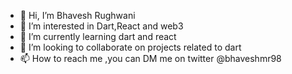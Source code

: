 - 👋 Hi, I’m Bhavesh Rughwani
- 👀 I’m interested in Dart,React  and web3
- 🌱 I’m currently learning dart and react
- 💞️ I’m looking to collaborate on projects related to dart
- 📫 How to reach me ,you can DM me on twitter @bhaveshmr98

<!---
brughwani/brughwani is a ✨ special ✨ repository because its `README.md` (this file) appears on your GitHub profile.
You can click the Preview link to take a look at your changes.
--->
